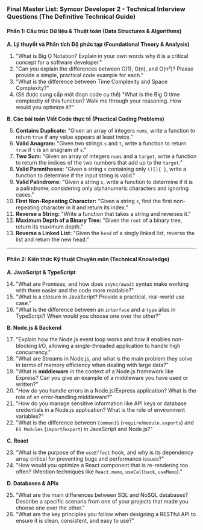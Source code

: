 ### **Final Master List: Symcor Developer 2 - Technical Interview Questions (The Definitive Technical Guide)**

#### **Phần 1: Cấu trúc Dữ liệu & Thuật toán (Data Structures & Algorithms)**

**A. Lý thuyết và Phân tích Độ phức tạp (Foundational Theory & Analysis)**

1.  "What is Big O Notation? Explain in your own words why it is a critical concept for a software developer."
2.  "Can you explain the differences between O(1), O(n), and O(n²)? Please provide a simple, practical code example for each."
3.  "What is the difference between Time Complexity and Space Complexity?"
4.  (Sẽ được cung cấp một đoạn code cụ thể) "What is the Big O time complexity of this function? Walk me through your reasoning. How would you optimize it?"

**B. Các bài toán Viết Code thực tế (Practical Coding Problems)**

5.  **Contains Duplicate:** "Given an array of integers `nums`, write a function to return `true` if any value appears at least twice."
6.  **Valid Anagram:** "Given two strings `s` and `t`, write a function to return `true` if `t` is an anagram of `s`."
7.  **Two Sum:** "Given an array of integers `nums` and a `target`, write a function to return the indices of the two numbers that add up to the `target`."
8.  **Valid Parentheses:** "Given a string `s` containing only `()[]{ }`, write a function to determine if the input string is valid."
9.  **Valid Palindrome:** "Given a string `s`, write a function to determine if it is a palindrome, considering only alphanumeric characters and ignoring cases."
10. **First Non-Repeating Character:** "Given a string `s`, find the first non-repeating character in it and return its index."
11. **Reverse a String:** "Write a function that takes a string and reverses it."
12. **Maximum Depth of a Binary Tree:** "Given the `root` of a binary tree, return its maximum depth."
13. **Reverse a Linked List:** "Given the `head` of a singly linked list, reverse the list and return the new head."

---

#### **Phần 2: Kiến thức Kỹ thuật Chuyên môn (Technical Knowledge)**

**A. JavaScript & TypeScript**

14. "What are Promises, and how does `async/await` syntax make working with them easier and the code more readable?"
15. "What is a closure in JavaScript? Provide a practical, real-world use case."
16. "What is the difference between an `interface` and a `type` alias in TypeScript? When would you choose one over the other?"

**B. Node.js & Backend**

17. "Explain how the Node.js event loop works and how it enables non-blocking I/O, allowing a single-threaded application to handle high concurrency."
18. "What are Streams in Node.js, and what is the main problem they solve in terms of memory efficiency when dealing with large data?"
19. "What is **middleware** in the context of a Node.js framework like Express? Can you give an example of a middleware you have used or written?"
20. "How do you handle errors in a Node.js/Express application? What is the role of an error-handling middleware?"
21. "How do you manage sensitive information like API keys or database credentials in a Node.js application? What is the role of environment variables?"
22. "What is the difference between `CommonJS` (`require`/`module.exports`) and `ES Modules` (`import`/`export`) in JavaScript and Node.js?"

**C. React**

23. "What is the purpose of the `useEffect` hook, and why is its dependency array critical for preventing bugs and performance issues?"
24. "How would you optimize a React component that is re-rendering too often? (Mention techniques like `React.memo`, `useCallback`, `useMemo`)."

**D. Databases & APIs**

25. "What are the main differences between SQL and NoSQL databases? Describe a specific scenario from one of your projects that made you choose one over the other."
26. "What are the key principles you follow when designing a RESTful API to ensure it is clean, consistent, and easy to use?"
